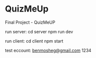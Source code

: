 # QuizMeUp

Final Project - QuizMeUP

run server:
cd server
npm run dev

run client:
cd client
npm start

test eccount:
benmosheg@gmail.com
1234
